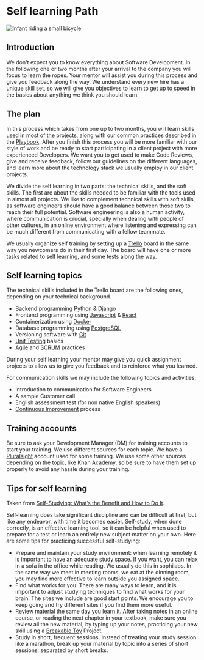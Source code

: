 # Self learning Path

![Infant riding a small bicycle](https://d2wlcd8my7k9h4.cloudfront.net/static/figures/development.jpg)

## Introduction

We don't expect you to know everything about Software Development. In the following one or two months after your arrival to the company you will focus to learn the ropes. Your mentor will assist you during this process and give you feedback along the way. We understand every new hire has a unique skill set, so we will give you objectives to learn to get up to speed in the basics about anything we think you should learn.

## The plan

In this process which takes from one up to two months, you will learn skills used in most of the projects, along with our common practices described in the [Playbook](https://sophilabs.co/playbook/). After you finish this process you will be more familiar with our style of work and be ready to start participating in a client project with more experienced Developers. We want you to get used to make Code Reviews, give and receive feedback, follow our guidelines on the different languages, and learn more about the technology stack we usually employ in our client projects.

We divide the self learning in two parts: the technical skills, and the soft skills. The first are about the skills needed to be familiar with the tools used in almost all projects. We like to complement technical skills with soft skills, as software engineers should have a good balance between those two to reach their full potential. Software engineering is also a human activity, where communication is crucial, specially when dealing with people of other cultures, in an online environment where listening and expressing can be much different from communicating with a fellow teammate.

We usually organize self training by setting up a [Trello](http://trello.com/) board in the same way you newcomers do in their first day. The board will have one or more tasks related to self learning, and some tests along the way.

## Self learning topics

The technical skills included in the Trello board are the following ones, depending on your technical background.

* Backend programming [Python](https://www.python.org/) & [Django](https://www.djangoproject.com/)
* Frontend programming using [Javascript](https://www.javascript.com/) & [React](https://reactjs.org/)
* Containerization using [Docker](https://www.docker.com/)
* Database programming using [PostgreSQL](https://www.postgresql.org/)
* Versioning software with [Git](https://git-scm.com/)
* [Unit Testing](https://en.wikipedia.org/wiki/Unit_testing) basics
* [Agile](https://sophilabs.co/playbook/#the-agile-way) and [SCRUM](https://www.scrum.org/resources/what-is-scrum) practices

During your self learning your mentor may give you quick assignment projects to allow us to give you feedback and to reinforce what you learned.

For communication skills we may include the following topics and activities:

* Introduction to communication for Software Engineers
* A sample Customer call
* English assessment test (for non native English speakers)
* [Continuous Improvement](https://man.sophilabs.io/people/#continuous-improvement) process

## Training accounts

Be sure to ask your Development Manager (DM) for training accounts to start your training. We use different sources for each topic. We have a [Pluralsight](https://www.pluralsight.com/) account used for some training. We use some other sources depending on the topic, like Khan Academy, so be sure to have them set up properly to avoid any hassle during your training.

## Tips for self learning

Taken from [Self-Studying: What’s the Benefit and How to Do It](https://www.ivywise.com/ivywise-knowledgebase/newsletter/article/self-studying-whats-the-benefit-and-how-to-do-it/).

Self-learning does take significant discipline and can be difficult at first, but like any endeavor, with time it becomes easier. Self-study, when done correctly, is an effective learning tool, so it can be helpful when used to prepare for a test or learn an entirely new subject matter on your own. Here are some tips for practicing successful self-studying:

* Prepare and maintain your study environment: when learning remotely it is important to have an adequate study space. If you want, you can relax in a sofa in the office while reading. We usually do this in sophilabs. In the same way we meet in meeting rooms, we eat at the dinning room, you may find more effective to learn outside you assigned space.
* Find what works for you: There are many ways to learn, and it is important to adjust studying techniques to find what works for your brain. The sites we include are good start points. We encourage you to keep going and try different sites if you find them more useful.
* Review material the same day you learn it. After taking notes in an online course, or reading the next chapter in your textbook, make sure you review all the new material, by typing up your notes, practicing your new skill using a [Breakable Toy](http://redsquirrel.com/dave/work/a2j/patterns/BreakableToys.html) Project.
* Study in short, frequent sessions. Instead of treating your study session like a marathon, break up your material by topic into a series of short sessions, separated by short breaks.